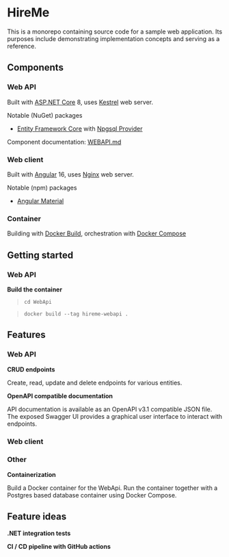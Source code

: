 # HireMe

This is a monorepo containing source code for a sample web application. Its purposes include demonstrating implementation concepts and serving as a reference.

## Components

### Web API

Built with [ASP.NET Core](https://learn.microsoft.com/en-us/aspnet/core) 8, uses [Kestrel](https://learn.microsoft.com/de-de/aspnet/core/fundamentals/servers/kestrel) web server.

Notable (NuGet) packages

- [Entity Framework Core](https://learn.microsoft.com/en-us/ef/core/) with [Npgsql Provider](https://www.npgsql.org/efcore/)

Component documentation: [WEBAPI.md](./WebApi/WEBAPI.md)

### Web client

Built with [Angular](https://angular.io/docs) 16, uses [Nginx](https://nginx.org/en/docs/) web server.

Notable (npm) packages

- [Angular Material](https://material.angular.io/)

### Container

Building with [Docker Build](https://docs.docker.com/build/), orchestration with [Docker Compose](https://docs.docker.com/compose/)

## Getting started

### Web API

**Build the container**

> `cd WebApi`

> `docker build --tag hireme-webapi .`

## Features

### Web API

**CRUD endpoints**

Create, read, update and delete endpoints for various entities.

**OpenAPI compatible documentation**

API documentation is available as an OpenAPI v3.1 compatible JSON file. The exposed Swagger UI provides a graphical user interface to interact with endpoints.

### Web client

### Other

**Containerization**

Build a Docker container for the WebApi. Run the container together with a Postgres based database container using Docker Compose.

## Feature ideas

**.NET integration tests**

**CI / CD pipeline with GitHub actions**
